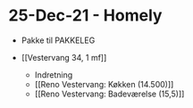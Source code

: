 # 25-Dec-21 - Homely
<!-- #home/daily -->

* Pakke til PAKKELEG

* [[Vestervang 34, 1 mf]]
	* Indretning
	* [[Reno Vestervang: Køkken (14.500)]]
	* [[Reno Vestervang: Badeværelse (15,5)]]

<!-- {BearID:264880D2-45E6-40F1-9E30-4CC322B9B1EC-17399-000001989E1F065A} -->
